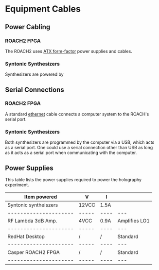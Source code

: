 # Equipment Cables

## Power Cabling

### ROACH2 FPGA

The ROACH2 uses [ATX form-factor](https://en.wikipedia.org/wiki/ATX#Power_supply) power supplies and cables.

### Syntonic Synthesizers

Synthesizers are powered by 

## Serial Connections

### ROACH2 FPGA

A standard [ethernet](https://en.wikipedia.org/wiki/Ethernet_over_twisted_pair) cable connects a computer system to the ROACH's serial port. 

### Syntonic Synthesizers

Both synthesizers are programmed by the computer via a USB, which acts as a serial port. One could use a serial connection other than USB as long as it acts as a serial port when communicating with the computer.

## Power Supplies

This table lists the power supplies required to power the holography experiment.

|   Item powered        |   V   |   I  |     |
| --------------------- | ----- | -----| ----|
| Syntonic syntheiszers | 12VCC | 1.5A |     |
| --------------------- | ----- | ---- | --- |
| RF Lambda 3dB Amp.    | 4VCC  | 0.9A | Amplifies LO1  |
| --------------------- | ----- | ---- | --- |
| RedHat Desktop   | / | / | Standard |
| --------------------- | ----- | ---- | --- |
| Casper ROACH2 FPGA    | / | / | Standard |
| --------------------- | ----- | ---- | --- |
